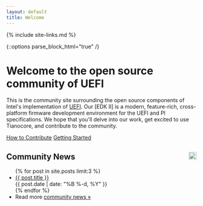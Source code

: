 ```yaml
---
layout: default
title: Welcome
---
```

{% include site-links.md %}

<!-- parse_block_html causes the markdown to be processed inside <div> -->
{::options parse_block_html="true" /}

<div class="main-page content">

# Welcome to the open source community of UEFI

This is the community site surrounding the open source components of
Intel's implementation of [UEFI]({{wiki}}/UEFI). Our [EDK II] is a
modern, feature-rich, cross-platform firmware development environment
for the UEFI and PI specifications. We hope that you'll delve into our
work, get excited to use Tianocore, and contribute to the community.

<div id="buttons">
  <a href="https://github.com/tianocore/tianocore.github.io/wiki/How_To_Contribute">How to Contribute</a>
  <a href="https://github.com/tianocore/tianocore.github.io/wiki/Getting_Started">Getting Started</a>
</div>

</div>

<div class="main-page news">

<h2>
  Community News
  <a href="news/feed.xml" style="float: right;">
    <img src="{{baseurl}}/images/feed-icon-28x28.png" style="width: 1em; height: 1em;">
  </a>
</h2>

<ul class="posts">
{% for post in site.posts limit:3 %}
  <li>
    <a href="{{baseurl}}{{ post.url }}">{{ post.title }}</a><br>
    {{ post.date | date: "%B %-d, %Y" }}
  </li>
{% endfor %}
  <li>
    Read more <a href="news/">community news »</a><br>
  </li>
</ul>

</div>
